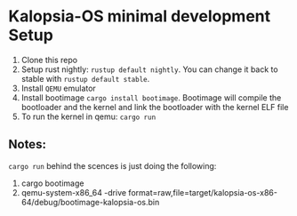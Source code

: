 # Kalopsia-OS minimal development Setup
1. Clone this repo
2. Setup rust nightly: `rustup default nightly`. You can change it back to stable with `rustup default stable`.
3. Install `QEMU` emulator
4. Install bootimage `cargo install bootimage`. Bootimage will compile the bootloader and the kernel and link the bootloader with the kernel ELF file 
5. To run the kernel in qemu: `cargo run`

## Notes:
`cargo run` behind the scences is just doing the following:
1. cargo bootimage
2. qemu-system-x86_64 -drive format=raw,file=target/kalopsia-os-x86-64/debug/bootimage-kalopsia-os.bin




